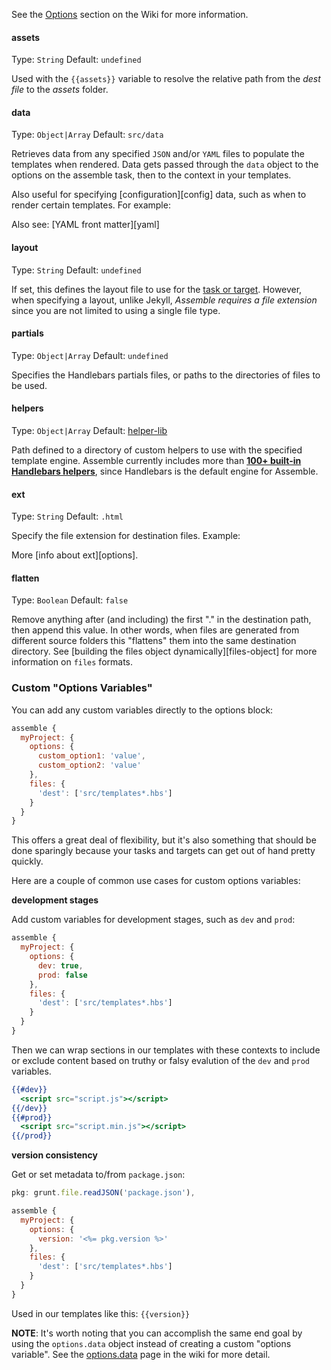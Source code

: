 See the [Options](https://github.com/assemble/assemble/wiki/Options) section on the Wiki for more information.

#### assets
Type: `String`
Default: `undefined`

Used with the `{{assets}}` variable to resolve the relative path from the _dest file_ to the _assets_ folder.

#### data
Type: `Object|Array`
Default: `src/data`

Retrieves data from any specified `JSON` and/or `YAML` files to populate the templates when rendered. Data gets passed through the `data` object to the options on the assemble task, then to the context in your templates. 

Also useful for specifying [configuration][config] data, such as when to render certain templates. For example:

Also see: [YAML front matter][yaml]

#### layout
Type: `String`
Default: `undefined`

If set, this defines the layout file to use for the [task or target][tasks-and-targets]. However, when specifying a layout, unlike Jekyll, _Assemble requires a file extension_ since you are not limited to using a single file type. 

[tasks-and-targets]: http://gruntjs.com/configuring-tasks#task-configuration-and-targets

#### partials
Type:  `Object|Array`
Default: `undefined`

Specifies the Handlebars partials files, or paths to the directories of files to be used. 

#### helpers
Type: `Object|Array`
Default: [helper-lib](http://github.com/assemble/helper-lib)

Path defined to a directory of custom helpers to use with the specified template engine. Assemble currently includes more than **[100+ built-in Handlebars helpers](https://github.com/assemble/helper-lib)**, since Handlebars is the default engine for Assemble.

#### ext
Type: `String`
Default: `.html`

Specify the file extension for destination files. Example:

More [info about ext][options].

#### flatten
Type: `Boolean`
Default: `false`

Remove anything after (and including) the first "." in the destination path, then append this value. In other words, when files are generated from different source folders this "flattens" them into the same destination directory. See [building the files object dynamically][files-object] for more information on `files` formats.


### Custom "Options Variables"

You can add any custom variables directly to the options block:

``` javascript
assemble {
  myProject: {
    options: {
      custom_option1: 'value',
      custom_option2: 'value'
    },
    files: {
      'dest': ['src/templates*.hbs']
    }
  }
}
```
This offers a great deal of flexibility, but it's also something that should be done sparingly because your tasks and targets can get out of hand pretty quickly. 

Here are a couple of common use cases for custom options variables:

**development stages**

Add custom variables for development stages, such as `dev` and `prod`:

``` javascript
assemble {
  myProject: {
    options: {
      dev: true,
      prod: false
    },
    files: {
      'dest': ['src/templates*.hbs']
    }
  }
}
```

Then we can wrap sections in our templates with these contexts to include or exclude content based on truthy or falsy evalution of the `dev` and `prod` variables.

``` hbs
{{#dev}}
  <script src="script.js"></script>
{{/dev}}
{{#prod}}
  <script src="script.min.js"></script>
{{/prod}}
```


**version consistency**

Get or set metadata to/from `package.json`:

``` javascript
pkg: grunt.file.readJSON('package.json'),

assemble {
  myProject: {
    options: {
      version: '<%= pkg.version %>'
    },
    files: {
      'dest': ['src/templates*.hbs']
    }
  }
}
```
Used in our templates like this: `{{version}}`

**NOTE**: It's worth noting that you can accomplish the same end goal by using the `options.data` object instead of creating a custom "options variable". See the [options.data](https://github.com/assemble/assemble/wiki/Options) page in the wiki for more detail.

